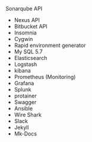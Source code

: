 Sonarqube API
* Nexus API
* Bitbucket API
* Insomnia
* Cygwin
* Rapid environment generator
* My SQL 5.7
* Elasticsearch
* Logstash
* kibana
* Prometheus (Monitoring)
* Grafana
* Splunk
* protainer
* Swagger
* Ansible
* Wire Shark
* Slack
* Jekyll
* Mk-Docs